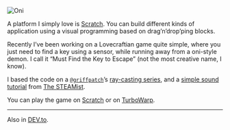 ![Oni](//cacilhas.info/img/oni.png)

A platform I simply love is [Scratch](https://scratch.mit.edu/). You can build different kinds of application using a visual programming based on drag’n’drop’ping blocks.

Recently I’ve been working on a Lovecraftian game quite simple, where you just need to find a key using a sensor, while running away from a oni-style demon. I call it “Must Find the Key to Escape” (not the most creative name, I know).

I based the code on a [`@griffpatch`](https://scratch.mit.edu/users/griffpatch/)’s [ray-casting series](https://www.youtube.com/watch?v=M1c5TcdITVs), and a [simple sound tutorial](https://www.youtube.com/watch?v=v99RKhePxw8) from [The STEAMist](https://scratch.mit.edu/users/ThePhantomAnimator/).

You can play the game on [Scratch](https://scratch.mit.edu/projects/806344631/) or on [TurboWarp](https://experiments.turbowarp.org/pointerlock/806344631).

* * *

Also in [DEV.to](https://dev.to/cacilhas/a-lovecraftian-game-4524).